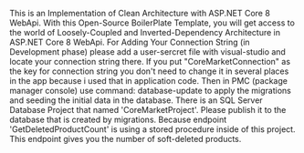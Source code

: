 This is an Implementation of Clean Architecture with ASP.NET Core 8 WebApi. With this Open-Source BoilerPlate Template, you will get access to the world of Loosely-Coupled and Inverted-Dependency Architecture in ASP.NET Core 8 WebApi.
For Adding Your Connection String (in Development phase) please add a user-sercret file with visual-studio and locate your connection string there. If you put "CoreMarketConnection" as the key for connection string you don't need to change it in several places in the app because i used that in application code.
Then in PMC (package manager console) use command: database-update to apply the migrations and seeding the initial data in the database.
There is an SQL Server Database Project that named 'CoreMarketProject'. Please publish it to the database that is created by migrations. Because endpoint 'GetDeletedProductCount' is using a stored procedure inside of this project. This endpoint gives you the number of soft-deleted products.
